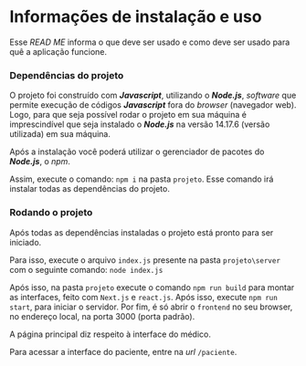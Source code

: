 # Informações de instalação e uso

Esse *READ ME* informa o que deve ser usado e como deve ser usado para quê a aplicação funcione.

### Dependências do projeto

O projeto foi construído com ***Javascript***, utilizando o ***Node.js***, *software* que permite execução de códigos ***Javascript*** fora do *browser* (navegador web). Logo, para que seja possível rodar o projeto em sua máquina é imprescindível que seja instalado o ***Node.js*** na versão 14.17.6 (versão utilizada) em sua máquina.

Após a instalação você poderá utilizar o gerenciador de pacotes do ***Node.js***, o *npm*.

Assim, execute o comando:  ``npm i`` na pasta ``projeto``. Esse comando irá instalar todas as dependências do projeto.

### Rodando o projeto

Após todas as dependências instaladas o projeto está pronto para ser iniciado.

Para isso, execute o arquivo ``index.js`` presente na pasta ``projeto\server`` com o seguinte comando: ``node index.js`` 

Após isso, na pasta ``projeto``  execute o comando ``npm run build`` para montar as interfaces, feito com ``Next.js`` e ``react.js``. Após isso, execute ``npm run start``, para iniciar o servidor. Por fim, é só abrir o ``frontend`` no seu browser,  no endereço local, na porta 3000 (porta padrão).

A página principal diz respeito à interface do médico.

Para acessar a interface do paciente, entre na *url* ``/paciente``.